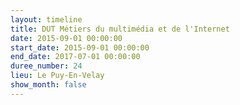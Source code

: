 ```yaml
---
layout: timeline
title: DUT Métiers du multimédia et de l'Internet
date: 2015-09-01 00:00:00
start_date: 2015-09-01 00:00:00
end_date: 2017-07-01 00:00:00
duree_number: 24
lieu: Le Puy-En-Velay
show_month: false
---
```

